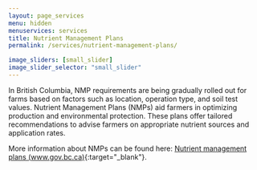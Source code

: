 ```yaml
---
layout: page_services
menu: hidden
menuservices: services
title: Nutrient Management Plans
permalink: /services/nutrient-management-plans/

image_sliders: [small_slider]
image_slider_selector: "small_slider"
---
```

In British Columbia, NMP requirements are being gradually rolled out for farms based on factors such as location, operation type, and soil test values.
Nutrient Management Plans (NMPs) aid farmers in optimizing production and environmental protection. These plans offer tailored recommendations to advise farmers on appropriate nutrient sources and application rates.

More information about NMPs can be found here: [Nutrient management plans
 (www.gov.bc.ca)](https://www2.gov.bc.ca/gov/content/industry/agriculture-seafood/agricultural-land-and-environment/soil-nutrients/nutrient-management/nutrient-management-plans){:target="_blank"}.
